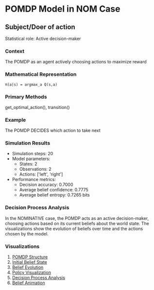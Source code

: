 # POMDP Model in NOM Case

## Subject/Doer of action

Statistical role: Active decision-maker

### Context

The POMDP as an agent actively choosing actions to maximize reward

### Mathematical Representation

```
π(a|s) = argmax_a Q(s,a)
```

### Primary Methods

get_optimal_action(), transition()

### Example

The POMDP DECIDES which action to take next

### Simulation Results

* Simulation steps: 20
* Model parameters:
  - States: 2
  - Observations: 2
  - Actions: ['left', 'right']
* Performance metrics:
  - Decision accuracy: 0.7000
  - Average belief confidence: 0.7775
  - Average belief entropy: 0.7265 bits

### Decision Process Analysis

In the NOMINATIVE case, the POMDP acts as an active decision-maker, choosing actions based on its current beliefs about the world state. The visualizations show the evolution of beliefs over time and the actions chosen by the model.

### Visualizations

1. [POMDP Structure](pomdp_structure.png)
2. [Initial Belief State](initial_belief.png)
3. [Belief Evolution](belief_evolution.png)
4. [Policy Visualization](policy_visualization.png)
5. [Decision Process Analysis](decision_process.png)
6. [Belief Animation](belief_animation.gif)
